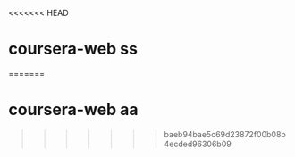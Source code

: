 <<<<<<< HEAD
# coursera-web ss
=======
# coursera-web aa
>>>>>>> baeb94bae5c69d23872f00b08b4ecded96306b09
